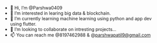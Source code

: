 - 👋 Hi, I’m @Parshwa0409
- 👀 I’m interested in learing big data & blockchain.
- 🌱 I’m currently learning machine learning using python and app dev using flutter.
- 💞️ I’m looking to collaborate on intresting projects...
- 📫 You can reach me @8197462988 & @parshwapatil9@gmail.com 

<!---
Parshwa0409/Parshwa0409 is a ✨ special ✨ repository because its `README.md` (this file) appears on your GitHub profile.
You can click the Preview link to take a look at your changes.
--->
